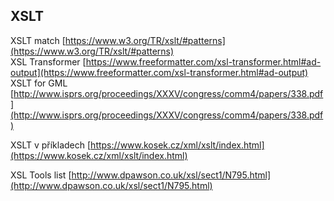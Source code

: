 
## XSLT

XSLT match [https://www.w3.org/TR/xslt/#patterns](https://www.w3.org/TR/xslt/#patterns)  
XSL Transformer [https://www.freeformatter.com/xsl-transformer.html#ad-output](https://www.freeformatter.com/xsl-transformer.html#ad-output)  
XSLT for GML [http://www.isprs.org/proceedings/XXXV/congress/comm4/papers/338.pdf](http://www.isprs.org/proceedings/XXXV/congress/comm4/papers/338.pdf)  
  
XSLT v příkladech [https://www.kosek.cz/xml/xslt/index.html](https://www.kosek.cz/xml/xslt/index.html)  
  
XSL Tools list [http://www.dpawson.co.uk/xsl/sect1/N795.html](http://www.dpawson.co.uk/xsl/sect1/N795.html)
